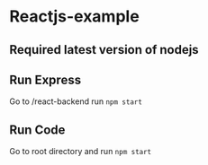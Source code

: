 # Reactjs-example

## Required latest version of nodejs 

## Run Express 
Go to /react-backend
run `npm start`

## Run Code
Go to root directory and run `npm start`

